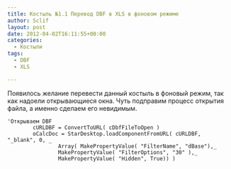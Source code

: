 ```yaml
---
title: Костыль №1.1 Перевод DBF в XLS в фоновом режиме
author: Sclif
layout: post
date: 2012-04-02T16:11:55+00:00
categories:
  - Костыли
tags:
  - DBF
  - XLS

---
```

Появилось желание перевести данный костыль в фоновый режим, так как надоели открывающиеся окна. Чуть подправим процесс открытия файла, а именно сделаем его невидимым.

```
'Открываем DBF
        cURLDBF = ConvertToURL( cDbfFileToOpen )
        oCalcDoc = StarDesktop.loadComponentFromURL( cURLDBF, "_blank", 0, _
                Array( MakePropertyValue( "FilterName", "dBase"),_
                MakePropertyValue( "FilterOptions", "30" ),_
                MakePropertyValue( "Hidden", True)) )
```